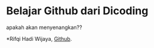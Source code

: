 # Belajar Github dari Dicoding
apakah akan menyenangkan??

*Rifqi Hadi Wijaya, [Github](https://github.com/RifqiHadiWijaya).
